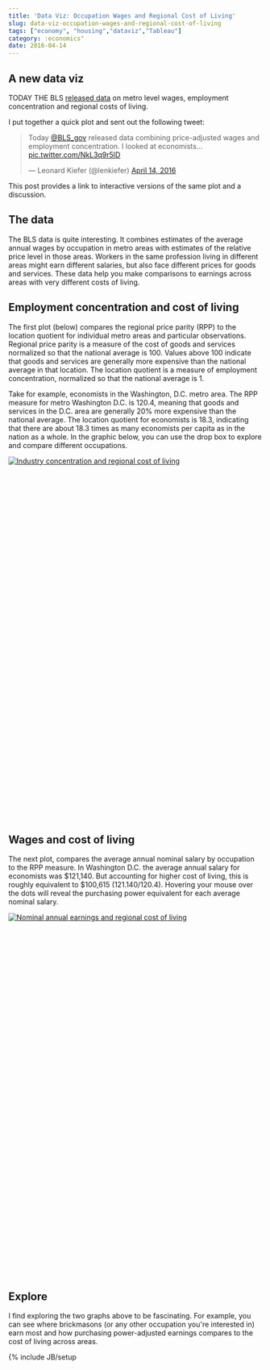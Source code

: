 ```yaml
---
title: 'Data Viz: Occupation Wages and Regional Cost of Living'
slug: data-viz-occupation-wages-and-regional-cost-of-living
tags: ["economy", "housing","dataviz","Tableau"]
category: :economics"
date: 2016-04-14
---
```


## A new data viz

TODAY THE BLS <a href="http://www.bls.gov/opub/mlr/2016/article/purchasing-power-using-wage-statistics-with-regional-price-parities-to-create-a-standard-for-comparing-wages-across-us-areas.htm">released data</a> on metro level wages, employment concentration and regional costs of living.

I put together a quick plot and sent out the following tweet:

<blockquote class="twitter-tweet" data-lang="en"><p lang="en" dir="ltr">Today <a href="https://twitter.com/BLS_gov">@BLS_gov</a> released data combining price-adjusted wages and employment concentration. I looked at economists... <a href="https://t.co/NkL3q9r5ID">pic.twitter.com/NkL3q9r5ID</a></p>&mdash; Leonard Kiefer (@lenkiefer) <a href="https://twitter.com/lenkiefer/status/720736175892402176">April 14, 2016</a></blockquote>
<script async src="//platform.twitter.com/widgets.js" charset="utf-8"></script>

This post provides a link to interactive versions of the same plot and a discussion.

## The data

The BLS data is quite interesting. It combines estimates of the average annual wages by occupation in metro areas with estimates of the relative price level in those areas. Workers in the same profession living in different areas might earn different salaries, but also face different prices for goods and services. These data help you make comparisons to earnings across areas with very different costs of living.

## Employment concentration and cost of living

The first plot (below) compares the regional price parity (RPP) to the location quotient for individual metro areas and particular observations. Regional price parity is a measure of the cost of goods and services normalized so that the national average is 100. Values above 100 indicate that goods and services are generally more expensive than the national average in that location. The location quotient is a measure of employment concentration, normalized so that the national average is 1.

Take for example, economists in the Washington, D.C. metro area. The RPP measure for metro Washington D.C. is 120.4, meaning that goods and services in the D.C. area are generally 20% more expensive than the national average. The location quotient for economists is 18.3, indicating that there are about 18.3 times as many economists per capita as in the nation as a whole.
In the graphic below, you can use the drop box to explore and compare different occupations.

<script type='text/javascript' src='https://public.tableau.com/javascripts/api/viz_v1.js'></script><div class='tableauPlaceholder' style='width: 544px; height: 719px;'><noscript><a href='http:&#47;&#47;lenkiefer.com&#47;'><img alt='Industry concentration and regional cost of living ' src='https:&#47;&#47;public.tableau.com&#47;static&#47;images&#47;Oc&#47;OccupationsandRelativePurchasingPower&#47;CompareRegionalPricestoLocationQuotient&#47;1_rss.png' style='border: none' /></a></noscript><object class='tableauViz' width='544' height='719' style='display:none;'><param name='host_url' value='https%3A%2F%2Fpublic.tableau.com%2F' /> <param name='site_root' value='' /><param name='name' value='OccupationsandRelativePurchasingPower&#47;CompareRegionalPricestoLocationQuotient' /><param name='tabs' value='no' /><param name='toolbar' value='yes' /><param name='static_image' value='https:&#47;&#47;public.tableau.com&#47;static&#47;images&#47;Oc&#47;OccupationsandRelativePurchasingPower&#47;CompareRegionalPricestoLocationQuotient&#47;1.png' /> <param name='animate_transition' value='yes' /><param name='display_static_image' value='yes' /><param name='display_spinner' value='yes' /><param name='display_overlay' value='yes' /><param name='display_count' value='yes' /><param name='showTabs' value='y' /></object></div>

## Wages and cost of living

The next plot, compares the average annual nominal salary by occupation to the RPP measure. In Washington D.C. the average annual salary for economists was $121,140. But accounting for higher cost of living, this is roughly equivalent to $100,615 (121.140/120.4). Hovering your mouse over the dots will reveal the purchasing power equivalent for each average nominal salary.

<script type='text/javascript' src='https://public.tableau.com/javascripts/api/viz_v1.js'></script><div class='tableauPlaceholder' style='width: 544px; height: 719px;'><noscript><a href='http:&#47;&#47;lenkiefer.com&#47;'><img alt='Nominal annual earnings and regional cost of living ' src='https:&#47;&#47;public.tableau.com&#47;static&#47;images&#47;Oc&#47;OccupationsandRelativePurchasingPower&#47;CompareAvgWagetoRegionalPrices&#47;1_rss.png' style='border: none' /></a></noscript><object class='tableauViz' width='544' height='719' style='display:none;'><param name='host_url' value='https%3A%2F%2Fpublic.tableau.com%2F' /> <param name='site_root' value='' /><param name='name' value='OccupationsandRelativePurchasingPower&#47;CompareAvgWagetoRegionalPrices' /><param name='tabs' value='no' /><param name='toolbar' value='yes' /><param name='static_image' value='https:&#47;&#47;public.tableau.com&#47;static&#47;images&#47;Oc&#47;OccupationsandRelativePurchasingPower&#47;CompareAvgWagetoRegionalPrices&#47;1.png' /> <param name='animate_transition' value='yes' /><param name='display_static_image' value='yes' /><param name='display_spinner' value='yes' /><param name='display_overlay' value='yes' /><param name='display_count' value='yes' /><param name='showTabs' value='y' /></object></div>

## Explore

I find exploring the two graphs above to be fascinating. For example, you can see where brickmasons (or any other occupation you're interested in) earn most and how purchasing power-adjusted earnings compares to the cost of living across areas.


{% include JB/setup 
